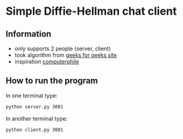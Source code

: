 # Simple Diffie-Hellman chat client

## Information

- only supports 2 people (server, client)
- took algorithm from [geeks for geeks site](https://www.geeksforgeeks.org/implementation-diffie-hellman-algorithm/)
- inspiration [computerphile](https://www.youtube.com/watch?v=NmM9HA2MQGI)

## How to run the program

In one terminal type:

```bash
python server.py 3001
```

In another terminal type:

```bash
python client.py 3001
```
